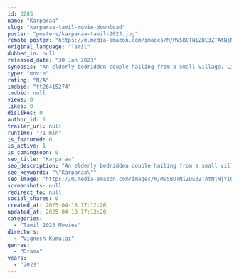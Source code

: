 ```yaml
---
id: 3285
name: "Karparaa"
slug: "karparaa-tamil-movie-download"
poster: "posters/karparaa-tamil-2023.jpg"
remote_poster: "https://m.media-amazon.com/images/M/MV5BOTNiZDE3ZTAtNjNjYi00ZGQ4LWE3N2UtNTU3ZWFlNjBhZDVlXkEyXkFqcGdeQXVyMTUwNDcyMjY0._V1_SX300.jpg"
original_language: "Tamil"
dubbed_in: null
released_date: "30 Jan 2023"
synopsis: "An elderly bedridden couple hailing from a small village. Lives apart from each other in their son's houses.The space of love shrivels and oscillates between the couple and their families. This own selves clash with the generation..."
type: "movie"
rating: "N/A"
imdbid: "tt26415274"
tmdbid: null
views: 0
likes: 0
dislikes: 0
author_id: 1
trailer_url: null
runtime: "71 min"
is_featured: 0
is_active: 1
is_comingsoon: 0
seo_title: "Karparaa"
seo_description: "An elderly bedridden couple hailing from a small village. Lives apart from each other in their son's houses.The space of love shrivels and oscillates between the couple and their families. This own selves clash with the generation..."
seo_keywords: "\"Karparaa\""
seo_image: "https://m.media-amazon.com/images/M/MV5BOTNiZDE3ZTAtNjNjYi00ZGQ4LWE3N2UtNTU3ZWFlNjBhZDVlXkEyXkFqcGdeQXVyMTUwNDcyMjY0._V1_SX300.jpg"
screenshots: null
redirect_to: null
social_shares: 0
created_at: 2025-04-18 17:12:20
updated_at: 2025-04-18 17:12:20
categories:
  - "Tamil 2023 Movies"
directors:
  - "Vignesh Kumulai"
genres:
  - "Drama"
years:
  - "2023"
---
```

